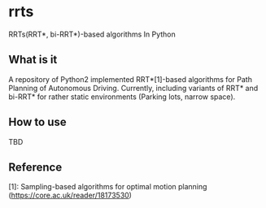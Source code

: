 # rrts
RRTs(RRT*, bi-RRT*)-based algorithms In Python
## What is it
A repository of Python2 implemented RRT*[1]-based algorithms for Path Planning of Autonomous Driving. Currently, including variants of RRT* and bi-RRT* for rather static environments (Parking lots, narrow space).
## How to use
TBD
## Reference
[1]: Sampling-based algorithms for optimal motion planning (https://core.ac.uk/reader/18173530)
